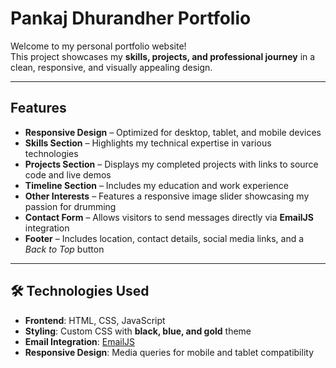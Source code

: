 # Pankaj Dhurandher Portfolio  

Welcome to my personal portfolio website!   
This project showcases my **skills, projects, and professional journey** in a clean, responsive, and visually appealing design.  

---

##  Features
- **Responsive Design** – Optimized for desktop, tablet, and mobile devices  
- **Skills Section** – Highlights my technical expertise in various technologies  
- **Projects Section** – Displays my completed projects with links to source code and live demos  
- **Timeline Section** – Includes my education and work experience  
- **Other Interests** – Features a responsive image slider showcasing my passion for drumming   
- **Contact Form** – Allows visitors to send messages directly via **EmailJS** integration  
- **Footer** – Includes location, contact details, social media links, and a *Back to Top* button  

---

## 🛠️ Technologies Used
- **Frontend**: HTML, CSS, JavaScript  
- **Styling**: Custom CSS with **black, blue, and gold** theme  
- **Email Integration**: [EmailJS](https://www.emailjs.com/)  
- **Responsive Design**: Media queries for mobile and tablet compatibility  
